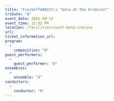 ```yaml
---
title: 'Fischoff&#8217;s "Gala at the Gridiron"'
tribute: "0"
event_date: 2001-09-14
event_time: 12:02 PM
location: /facilities/south-bend-indiana
url: 
ticket_information_url: 
program: 
  -
    composition: "0"
guest_performers: 
  -
    guest_performer: "0"
ensembles: 
  -
    ensemble: "0"
conductors: 
  -
    conductor: "0"
---
```

